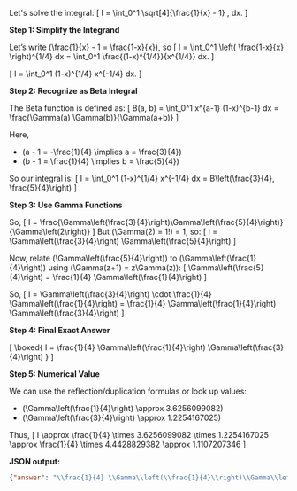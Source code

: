 Let's solve the integral:
\[
I = \int_0^1 \sqrt[4]{\frac{1}{x} - 1} \, dx.
\]

**Step 1: Simplify the Integrand**

Let’s write \(\frac{1}{x} - 1 = \frac{1-x}{x}\), so
\[
I = \int_0^1 \left( \frac{1-x}{x} \right)^{1/4} dx = \int_0^1 \frac{(1-x)^{1/4}}{x^{1/4}} dx.
\]

\[
I = \int_0^1 (1-x)^{1/4} x^{-1/4} dx.
\]

**Step 2: Recognize as Beta Integral**

The Beta function is defined as:
\[
B(a, b) = \int_0^1 x^{a-1} (1-x)^{b-1} dx = \frac{\Gamma(a) \Gamma(b)}{\Gamma(a+b)}
\]

Here, 
- \(a - 1 = -\frac{1}{4} \implies a = \frac{3}{4}\)
- \(b - 1 = \frac{1}{4} \implies b = \frac{5}{4}\)

So our integral is:
\[
I = \int_0^1 (1-x)^{1/4} x^{-1/4} dx = B\left(\frac{3}{4}, \frac{5}{4}\right)
\]

**Step 3: Use Gamma Functions**

So,
\[
I = \frac{\Gamma\left(\frac{3}{4}\right)\Gamma\left(\frac{5}{4}\right)}{\Gamma\left(2\right)}
\]
But \(\Gamma(2) = 1!\) = 1, so:
\[
I = \Gamma\left(\frac{3}{4}\right) \Gamma\left(\frac{5}{4}\right)
\]

Now, relate \(\Gamma\left(\frac{5}{4}\right)\) to \(\Gamma\left(\frac{1}{4}\right)\) using \(\Gamma(z+1) = z\Gamma(z)\):
\[
\Gamma\left(\frac{5}{4}\right) = \frac{1}{4} \Gamma\left(\frac{1}{4}\right)
\]

So,
\[
I = \Gamma\left(\frac{3}{4}\right) \cdot \frac{1}{4} \Gamma\left(\frac{1}{4}\right) = \frac{1}{4} \Gamma\left(\frac{1}{4}\right) \Gamma\left(\frac{3}{4}\right)
\]

**Step 4: Final Exact Answer**

\[
\boxed{
I = \frac{1}{4} \Gamma\left(\frac{1}{4}\right) \Gamma\left(\frac{3}{4}\right)
}
\]

**Step 5: Numerical Value**

We can use the reflection/duplication formulas or look up values:
- \(\Gamma\left(\frac{1}{4}\right) \approx 3.6256099082\)
- \(\Gamma\left(\frac{3}{4}\right) \approx 1.2254167025\)

Thus,
\[
I \approx \frac{1}{4} \times 3.6256099082 \times 1.2254167025 \approx \frac{1}{4} \times 4.4428829382 \approx 1.1107207346
\]

**JSON output:**

```json
{"answer": "\\frac{1}{4} \\Gamma\\left(\\frac{1}{4}\\right)\\Gamma\\left(\\frac{3}{4}\\right)", "numerical_answer": "1.1107207346"}
```